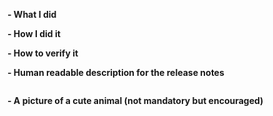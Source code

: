 <!--
Make sure you've read and understood our contributing guidelines;
https://github.com/docker/cli/blob/master/CONTRIBUTING.md

** Make sure all your commits include a signature generated with `git commit -s` **

For additional information on our contributing process, read our contributing
guide https://docs.docker.com/opensource/code/

If this is a bug fix, make sure your description includes "fixes #xxxx", or
"closes #xxxx"

Provide the following information:
-->

**- What I did**

**- How I did it**

**- How to verify it**

**- Human readable description for the release notes**
<!--
Write a short (one line) summary that describes the changes in this
pull request for inclusion in the changelog.
It must be placed inside the below triple backticks section.

NOTE: Only fill this section if changes introduced in this PR are user-facing.
The PR must have a relevant impact/ label.
-->
```markdown changelog


```

**- A picture of a cute animal (not mandatory but encouraged)**
